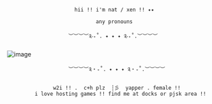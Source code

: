                           hii !! i'm nat / xen !! ✦✦

                                 any pronouns 
                                 
                        ︶︶︶︶༉‧₊˚. ✦ ✦ ✦ ༉‧₊˚.︶︶︶︶

![image](https://github.com/user-attachments/assets/63f184f1-5a8d-43e6-b168-868ce99ca66b)

                        ︶︶︶︶༉‧₊˚. ✦ ✦ ✦ ༉‧₊˚.︶︶︶︶
                        
                   w2i !! .  c+h plz  ┆彡  yapper . female !!
             i love hosting games !! find me at docks or pjsk area !!

